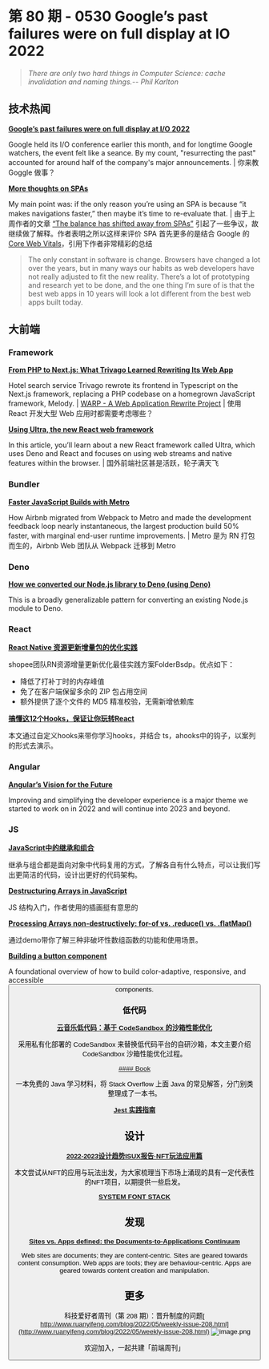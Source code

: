 # 第 80 期 - 0530 Google’s past failures were on full display at IO 2022
> _There are only two hard things in Computer Science: cache invalidation and naming things.-- Phil Karlton_

## 技术热闻
[**Google’s past failures were on full display at I/O 2022**](https://arstechnica.com/gadgets/2022/05/googles-past-failures-were-on-full-display-at-i-o-2022/)

Google held its I/O conference earlier this month, and for longtime Google watchers, the event felt like a seance. By my count, "resurrecting the past" accounted for around half of the company's major announcements. | 你来教 Goggle 做事？

[**More thoughts on SPAs**](https://nolanlawson.com/2022/05/25/more-thoughts-on-spas/)

My main point was: if the only reason you’re using an SPA is because “it makes navigations faster,” then maybe it’s time to re-evaluate that. | 由于上周作者的文章 [“The balance has shifted away from SPAs”](https://nolanlawson.com/2022/05/21/the-balance-has-shifted-away-from-spas/) 引起了一些争议，故继续做了解释。作者表明之所以这样来评价 SPA 首先更多的是结合 Google 的 [Core Web Vitals](https://web.dev/vitals/)，引用下作者非常精彩的总结
> The only constant in software is change. Browsers have changed a lot over the years, but in many ways our habits as web developers have not really adjusted to fit the new reality. There’s a lot of prototyping and research yet to be done, and the one thing I’m sure of is that the best web apps in 10 years will look a lot different from the best web apps built today.


## 大前端
### Framework
[**From PHP to Next.js: What Trivago Learned Rewriting Its Web App**](https://thenewstack.io/from-php-to-next-js-what-trivago-learned-rewriting-its-web-app/)

Hotel search service Trivago rewrote its frontend in Typescript on the Next.js framework, replacing a PHP codebase on a homegrown JavaScript framework, Melody. | [WARP - A Web Application Rewrite Project](https://tech.trivago.com/post/2022-05-16-warp-a-web-application-rewrite-project/) | 使用 React 开发大型 Web 应用时都需要考虑哪些？

[**Using Ultra, the new React web framework**](https://blog.logrocket.com/using-ultra-new-react-web-framework/)

In this article, you’ll learn about a new React framework called Ultra, which uses Deno and React and focuses on using web streams and native features within the browser. | 国外前端社区甚是活跃，轮子满天飞

### Bundler
[**Faster JavaScript Builds with Metro**](https://medium.com/airbnb-engineering/faster-javascript-builds-with-metro-cfc46d617a1f)

How Airbnb migrated from Webpack to Metro and made the development feedback loop nearly instantaneous, the largest production build 50% faster, with marginal end-user runtime improvements. | Metro 是为 RN 打包而生的，Airbnb Web 团队从 Webpack 迁移到 Metro

### Deno
[**How we converted our Node.js library to Deno (using Deno)**](https://www.edgedb.com/blog/how-we-converted-our-node-js-library-to-deno-using-deno)

This is a broadly generalizable pattern for converting an existing Node.js module to Deno.

### React
[**React Native 资源更新增量包的优化实践**](https://juejin.cn/post/7099686565365940261)

shopee团队RN资源增量更新优化最佳实践方案FolderBsdp。优点如下：

- 降低了打补丁时的内存峰值
- 免了在客户端保留多余的 ZIP 包占用空间
- 额外提供了逐个文件的 MD5 精准校验，无需新增依赖库

[**搞懂这12个Hooks，保证让你玩转React**](https://juejin.cn/post/7101486767336849421)

本文通过自定义hooks来带你学习hooks，并结合 ts，ahooks中的钩子，以案列的形式去演示。

### Angular
[**Angular’s Vision for the Future**](https://blog.angular.io/angulars-vision-for-the-future-3cfca5e7b448)

Improving and simplifying the developer experience is a major theme we started to work on in 2022 and will continue into 2023 and beyond.

### JS
[**JavaScript中的继承和组合**](https://mp.weixin.qq.com/s/mJCoubKJne2uLCDcZoseMw)

继承与组合都是面向对象中代码复用的方式，了解各自有什么特点，可以让我们写出更简洁的代码，设计出更好的代码架构。

[**Destructuring Arrays in JavaScript**](https://programmingwithshahan.medium.com/destructuring-arrays-in-javascript-cf7530f013f9)

JS 结构入门，作者使用的插画挺有意思的

[**Processing Arrays non-destructively: for-of vs. .reduce() vs. .flatMap()**](https://2ality.com/2022/05/processing-arrays-non-destructively.html)

通过demo带你了解三种非破坏性数组函数的功能和使用场景。

[**Building a button component**](https://web.dev/building-a-button-component/)

A foundational overview of how to build color-adaptive, responsive, and accessible <button> components.

### 低代码
[**云音乐低代码：基于 CodeSandbox 的沙箱性能优化**](https://mp.weixin.qq.com/s/R5NZdvAzHKG-MtTzQG8dcg)

采用私有化部署的 CodeSandbox 来替换低代码平台的自研沙箱，本文主要介绍 CodeSandbox 沙箱性能优化过程。

[#### Book](https://books.goalkicker.com/JavaBook/)

一本免费的 Java 学习材料，将 Stack Overflow 上面 Java 的常见解答，分门别类整理成了一本书。

[**Jest 实践指南**](http://github.yanhaixiang.com/jest-tutorial/)


## 设计
[**2022-2023设计趋势ISUX报告·NFT玩法应用篇**](https://mp.weixin.qq.com/s/Gb79Ohipene-A-ANuPfG_g)

本文尝试从NFT的应用与玩法出发，为大家梳理当下市场上涌现的具有一定代表性的NFT项目，以期提供一些启发。

[**SYSTEM FONT STACK**](https://systemfontstack.com/)


## 发现
[**Sites vs. Apps defined: the Documents‐to‐Applications Continuum**](https://ar.al/notes/the-documents-to-applications-continuum/)

Web sites are documents; they are content‐centric. Sites are geared towards content consumption.
Web apps are tools; they are behaviour‐centric. Apps are geared towards content creation and manipulation.

## 更多
科技爱好者周刊（第 208 期）：晋升制度的问题[
http://www.ruanyifeng.com/blog/2022/05/weekly-issue-208.html](http://www.ruanyifeng.com/blog/2022/05/weekly-issue-208.html)
![image.png](https://cdn.nlark.com/yuque/0/2020/png/85771/1605930034828-7fc81343-651f-4a15-8465-eebe5a23cf61.png#crop=0&crop=0&crop=1&crop=1&height=31&id=C5Hpa&margin=%5Bobject%20Object%5D&name=image.png&originHeight=90&originWidth=2186&originalType=binary&ratio=1&rotation=0&showTitle=false&size=14325&status=done&style=none&title=&width=746)


欢迎加入，一起共建「前端周刊」
